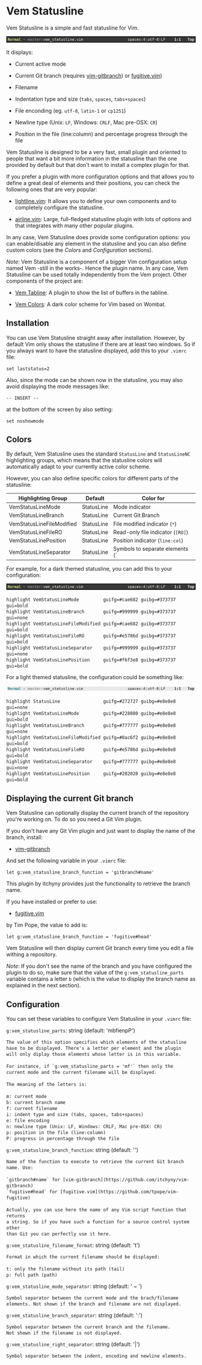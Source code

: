 
Vem Statusline
==============

Vem Statusline is a simple and fast statusline for Vim.

![VemStatusline](doc/images/vem-statusline-dark.png)

It displays:

* Current active mode

* Current Git branch (requires [vim-gitbranch](https://github.com/itchyny/vim-gitbranch))
  or [fugitive.vim](https://github.com/tpope/vim-fugitive))

* Filename

* Indentation type and size (`tabs`, `spaces`, `tabs+spaces`)

* File enconding (eg. `utf-8`, `latin-1`  or `cp1251`)

* Newline type (Unix: `LF`, Windows: `CRLF`, Mac pre-OSX: `CR`)

* Position in the file (line:column) and percentage progress through the file

Vem Statusline is designed to be a very fast, small plugin and oriented to
people that want a bit more information in the statusline than the one provided
by default but that don't want to install a complex plugin for that.

If you prefer a plugin with more configuration options and that allows you to
define a great deal of elements and their positions, you can check the
following ones that are very popular:

* [lightline.vim](https://github.com/itchyny/lightline.vim): It allows you to
  define your own components and to completely configure the statusline.

* [airline.vim](https://github.com/vim-airline/vim-airline): Large,
  full-fledged statusline plugin with lots of options and that integrates with
  many other popular plugins.

In any case, Vem Statusline does provide some configuration options: you can
enable/disable any element in the statusline and you can also define custom
colors (see the *Colors* and *Configuration* sections).

*Note*: Vem Statusline is a component of a bigger Vim configuration setup named
Vem -still in the works-. Hence the plugin name. In any case, Vem Statusline
can be used totally independently from the Vem project. Other components of the
project are:

* [Vem Tabline](https://github.com/pacha/vem-tabline): A plugin to show the
  list of buffers in the tabline.

* [Vem Colors](https://github.com/pacha/vem-colors): A dark color scheme for
  Vim based on Wombat.

Installation
------------

You can use Vem Statusline straight away after installation. However, by
default Vim only shows the statusline if there are at least two windows. So if
you always want to have the statusline displayed, add this to your `.vimrc`
file:
```
set laststatus=2
```
Also, since the mode can be shown now in the statusline, you may also avoid
displaying the mode messages like:
```
-- INSERT --
```
at the bottom of the screen by also setting:
```
set noshowmode
```

Colors
------

By default, Vem Statusline uses the standard `StatusLine` and `StatusLineNC`
highlighting groups, which means that the statusline colors will automatically
adapt to your currently active color scheme.

However, you can also define specific colors for different parts of the
statusline:

Highlighting Group        | Default    | Color for
--------------------------|------------|-----------------------------------
VemStatusLineMode         | StatusLine | Mode indicator
VemStatusLineBranch       | StatusLine | Current Git Branch
VemStatusLineFileModified | StatusLine | File modified indicator (`*`) 
VemStatusLineFileRO       | StatusLine | Read-only file indicator (`[RO]`)
VemStatusLinePosition     | StatusLine | Position indicator (`line:col`)
VemStatusLineSeparator    | StatusLine | Symbols to separate elements (`|`)

For example, for a dark themed statusline, you can add this to your
configuration:

![DarkStatusline](doc/images/vem-statusline-dark.png)

```
highlight VemStatusLineMode         guifg=#cae682 guibg=#373737 gui=bold
highlight VemStatusLineBranch       guifg=#999999 guibg=#373737 gui=none
highlight VemStatusLineFileModified guifg=#cae682 guibg=#373737 gui=bold
highlight VemStatusLineFileRO       guifg=#e5786d guibg=#373737 gui=bold
highlight VemStatusLineSeparator    guifg=#999999 guibg=#373737 gui=none
highlight VemStatusLinePosition     guifg=#f6f3e8 guibg=#373737 gui=bold
```

For a light themed statusline, the configuration could be something like:

![LightStatusline](doc/images/vem-statusline-light.png)

```
highlight StatusLine                guifg=#272727 guibg=#e8e8e8 gui=none
highlight VemStatusLineMode         guifg=#228080 guibg=#e8e8e8 gui=bold
highlight VemStatusLineBranch       guifg=#777777 guibg=#e8e8e8 gui=none
highlight VemStatusLineFileModified guifg=#8ac6f2 guibg=#e8e8e8 gui=bold
highlight VemStatusLineFileRO       guifg=#e5786d guibg=#e8e8e8 gui=bold
highlight VemStatusLineSeparator    guifg=#777777 guibg=#e8e8e8 gui=none
highlight VemStatusLinePosition     guifg=#202020 guibg=#e8e8e8 gui=bold
```

Displaying the current Git branch
---------------------------------

Vem Statusline can optionally display the current branch of the repository
you're working on. To do so you need a Git Vim plugin.

If you don't have any Git Vim plugin and just want to display the name of
the branch, install:

* [vim-gitbranch](https://github.com/itchyny/vim-gitbranch)

And set the following variable in your `.vimrc` file:
```
let g:vem_statusline_branch_function = 'gitbranch#name'
```
This plugin by itchyny provides just the functionality to retrieve the
branch name.

If you have installed or prefer to use:

* [fugitive.vim](https://github.com/tpope/vim-fugitive)

by Tim Pope, the value to add is:
```
let g:vem_statusline_branch_function = 'fugitive#head'
```
Vem Statusline will then display current Git branch every time you edit
a file withing a repository.

*Note*: If you don't see the name of the branch and you have configured the
plugin to do so, make sure that the value of the `g:vem_statusline_parts`
variable contains a letter `b` (which is the value to display the branch name
as explained in the next section).

Configuration
-------------

You can set these variables to configure Vem Statusline in your `.vimrc` file:

`g:vem_statusline_parts`: string (default: 'mbfienpP')

    The value of this option specifies which elements of the statusline
    have to be displayed. There's a letter per element and the plugin
    will only diplay those elements whose letter is in this variable.

    For instance, if `g:vem_statusline_parts = 'mf'` then only the
    current mode and the current filename will be displayed.

    The meaning of the letters is:

    m: current mode
    b: current branch name
    f: current filename
    i: indent type and size (tabs, spaces, tabs+spaces)
    e: file encoding
    n: newline type (Unix: LF, Windows: CRLF, Mac pre-OSX: CR)
    p: position in the file (line:column)
    P: progress in percentage through the file

`g:vem_statusline_branch_function`: string (default: '')

    Name of the function to execute to retrieve the current Git branch
    name. Use:

    `gitbranch#name` for [vim-gitbranch](https://github.com/itchyny/vim-gitbranch)
    `fugitive#head` for [fugitive.vim](https://github.com/tpope/vim-fugitive)

    Actually, you can use here the name of any Vim script function that returns
    a string. So if you have such a function for a source control system other
    than Git you can perfectly use it here.

`g:vem_statusline_filename_format`: string (default: 't')

    Format in which the current filename should be displayed:

    t: only the filename without its path (tail)
    p: full path (path)

`g:vem_statusline_mode_separator`: string (default: ' ~ ')

    Symbol separator between the current mode and the brach/filename
    elements. Not shown if the branch and filename are not displayed.

`g:vem_statusline_branch_separator`: string (default: ':')

    Symbol separator between the current branch and the filename.
    Not shown if the filename is not displayed.

`g:vem_statusline_right_separator`: string (default: '|')

    Symbol separator between the indent, encoding and newline elements.

